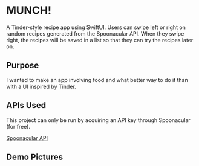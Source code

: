 # MUNCH!

A Tinder-style recipe app using SwiftUI. Users can swipe left or right on random recipes generated from the Spoonacular API. 
When they swipe right, the recipes will be saved in a list so that they can try the recipes later on.

## Purpose

I wanted to make an app involving food and what better way to do it than with a UI inspired by Tinder.

## APIs Used

This project can only be run by acquiring an API key through Spoonacular (for free).

[Spoonacular API](https://spoonacular.com/food-api/)

## Demo Pictures

